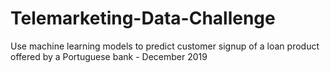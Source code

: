 # Telemarketing-Data-Challenge
Use machine learning models to predict customer signup of a loan product offered by a Portuguese bank - December 2019
